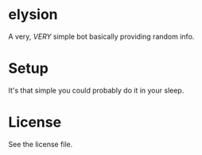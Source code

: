 # elysion
A very, *VERY* simple bot basically providing random info.

# Setup
It's that simple you could probably do it in your sleep.

# License
See the license file.
